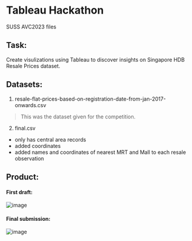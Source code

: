 # Tableau Hackathon
SUSS AVC2023 files

## Task:
Create visulizations using Tableau to discover insights on Singapore HDB Resale Prices dataset.

## Datasets:
1. resale-flat-prices-based-on-registration-date-from-jan-2017-onwards.csv
> This was the dataset given for the competition.
   
2. final.csv
- only has central area records
- added coordinates
- added names and coordinates of nearest MRT and Mall to each resale observation 

## Product:
#### First draft:
![image](https://github.com/Javen05/Tableau-Hackathon/assets/107395637/c53d044a-9fb4-4662-a4b5-cb8d62c9a7eb)


#### Final submission:
![image](https://github.com/Javen05/Tableau-Hackathon/assets/107395637/0f6e8074-d935-49fe-9924-d24a1b2fd82f)


